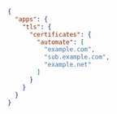 <div class="ex-json-automate-certs">

```json
{
  "apps": {
    "tls": {
      "certificates": {
        "automate": [
          "example.com",
          "sub.example.com",
          "example.net"
        ]
      }
    }
  }
}
```

</div>
<script>
window.$_('.ex-json-automate-certs code').classList.add('light');
</script>
